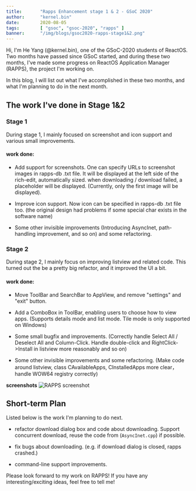 ```yaml
---
title:       "Rapps Enhancement stage 1 & 2 - GSoC 2020"
author:      "kernel.bin"
date:        2020-08-05
tags:        [ "gsoc", "gsoc-2020", "rapps" ]
banner:      "/img/blogs/gsoc2020-rapps-stage1&2.png"
---
```


Hi, I'm He Yang (@kernel.bin), one of the GSoC-2020 students of ReactOS.
Two months have passed since GSoC started, and during these two months, I've made some progress on ReactOS Application Manager (RAPPS), the project I'm working on.

In this blog, I will list out what I've accomplished in these two months, and what I'm planning to do in the next month.

## The work I've done in Stage 1&2

### Stage 1

During stage 1, I mainly focused on screenshot and icon support and various small improvements.

#### work done:
- Add support for screenshots. One can specify URLs to screenshot images in rapps-db .txt file. It will be displayed at the left side of the rich-edit, automatically sized. when downloading / download failed, a placeholder will be displayed. (Currently, only the first image will be displayed).

- Improve icon support. Now icon can be specified in rapps-db .txt file too. (the original design had problems if some special char exists in the software name)

- Some other invisible improvements (Introducing AsyncInet, path-handling improvement, and so on) and some refactoring.

### Stage 2

During stage 2, I mainly focus on improving listview and related code. This turned out the be a pretty big refactor, and it improved the UI a bit.

#### work done:
- Move ToolBar and SearchBar to AppView, and remove "settings" and "exit" button.

- Add a ComboBox in ToolBar, enabling users to choose how to view apps. (Supports details mode and list mode. Tile mode is only supported on Windows)

- Some small bugfix and improvements. (Correctly handle Select All / Deselect All and Column-Click. Handle double-click and RightClick->Install in listview more reasonably and so on)

- Some other invisible improvements and some refactoring. (Make code around listview, class CAvailableApps, CInstalledApps more clear，handle WOW64 registry correctly)

**screenshots**
![RAPPS screenshot](/img/blogs/gsoc2020-rapps-stage1&2.png)

## Short-term Plan

Listed below is the work I'm planning to do next.

- refactor download dialog box and code about downloading. Support concurrent download, reuse the code from (```AsyncInet.cpp```) if possible.

- fix bugs about downloading. (e.g. if download dialog is closed, rapps crashed.)

- command-line support improvements.


Please look forward to my work on RAPPS!
If you have any interesting/exciting ideas, feel free to tell me!
